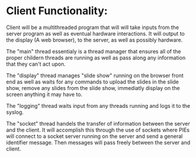 Client Functionality:
===================

Client will be a multithreaded program that will will take inputs from the server program as well as eventual hardware interactions. It will output to the display (A web browser), to the server, as well as possibly hardware.

The "main" thread essentialy is a thread manager that ensures all of the proper childern threads are running as well as pass along any information that they can't act upon.

The "display" thread manages "slide show" running on the browser front end as well as waits for any commands to upload the slides in the slide show, remove any slides from the slide show, immediatly display on the screen anything it may have to.

The "logging" thread waits input from any threads running and logs it to the syslog.

The "socket" thread handels the transfer of information between the server and the client. It will accomplish this through the use of sockets where PIEs will connect to a socket server running on the server and send a general identifier message. Then messages will pass freely between the server and client.